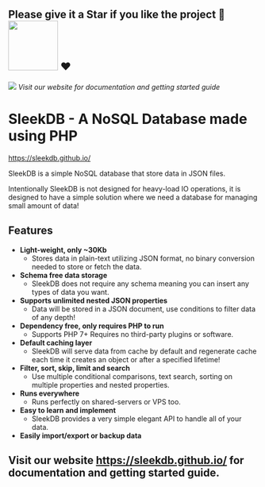 ## Please give it a Star if you like the project 🎉 <img width="100" src="https://i.imgur.com/YaY5arh.gif"> ❤️

[<img src="https://sleekdb.github.io/assets/SleekDB_Thumbnail.png">](https://sleekdb.github.io/)
*Visit our website for documentation and getting started guide*

# SleekDB - A NoSQL Database made using PHP

https://sleekdb.github.io/

SleekDB is a simple NoSQL database that store data in JSON files.

Intentionally SleekDB is not designed for heavy-load IO operations, it is designed to have a simple solution where we need a database for managing small amount of data!

## Features

- **Light-weight, only ~30Kb**
  - Stores data in plain-text utilizing JSON format, 
    no binary conversion needed to store or fetch the data.
- **Schema free data storage**
  - SleekDB does not require any schema 
    meaning you can insert any types of data you want.
- **Supports unlimited nested JSON properties**
  - Data will be stored in a JSON document, 
    use conditions to filter data of any depth!
- **Dependency free, only requires PHP to run**
  - Supports PHP 7+
    Requires no third-party plugins or software.
- **Default caching layer**
  - SleekDB will serve data from cache by default 
    and regenerate cache each time it creates an object or after a specified lifetime!
- **Filter, sort, skip, limit and search**
  - Use multiple conditional comparisons, text search, 
    sorting on multiple properties and nested properties.
- **Runs everywhere**
  - Runs perfectly on shared-servers or VPS too.
- **Easy to learn and implement**
  - SleekDB provides a very simple elegant 
    API to handle all of your data.
- **Easily import/export or backup data**

## Visit our website https://sleekdb.github.io/ for documentation and getting started guide.
